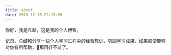 ```yaml
---
title: about
date: 2018-12-15 22:15:56
---
```


你好，我是凡路，这是我的个人博客。

记录、总结和分享一些个人学习过程中的经验教训，巩固学习成果，如果顺便能够对你有所帮助，那再好不过了。
